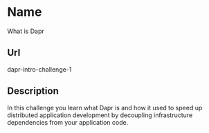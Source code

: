 # Name

What is Dapr

## Url

dapr-intro-challenge-1

## Description

In this challenge you learn what Dapr is and how it used to speed up distributed application development by decoupling infrastructure dependencies from your application code.